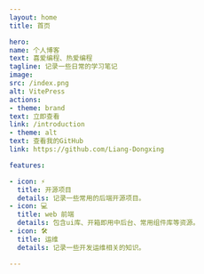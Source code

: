 ```yaml
---
layout: home
title: 首页

hero:
name: 个人博客
text: 喜爱编程、热爱编程
tagline: 记录一些日常的学习笔记
image:
src: /index.png
alt: VitePress
actions:
- theme: brand
text: 立即查看
link: /introduction
- theme: alt
text: 查看我的GitHub
link: https://github.com/Liang-Dongxing

features:

- icon: ⚡️
  title: 开源项目
  details: 记录一些常用的后端开源项目。
- icon: 💻
  title: web 前端
  details: 包含ui库、开箱即用中后台、常用组件库等资源。
- icon: 🛠️
  title: 运维
  details: 记录一些开发运维相关的知识。

---
```


